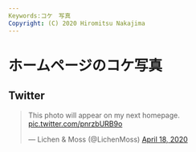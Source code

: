 ```yaml
---
Keywords:コケ　写真 
Copyright: (C) 2020 Hiromitsu Nakajima
---
```


# ホームページのコケ写真

## Twitter

<blockquote class="twitter-tweet"><p lang="en" dir="ltr">This photo will appear on my next homepage. <a href="https://t.co/pnrzbURB9o">pic.twitter.com/pnrzbURB9o</a></p>&mdash; Lichen &amp; Moss (@LichenMoss) <a href="https://twitter.com/LichenMoss/status/1251519904538218496?ref_src=twsrc%5Etfw">April 18, 2020</a></blockquote> <script async src="https://platform.twitter.com/widgets.js" charset="utf-8"></script>

